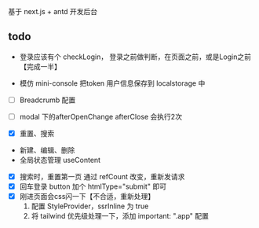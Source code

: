 基于 next.js + antd 开发后台


## todo

- 登录应该有个 checkLogin，  登录之前做判断，在页面之前，或是Login之前【完成一半】


- 模仿 mini-console 把token 用户信息保存到 localstorage 中
- [ ] Breadcrumb 配置

- [ ] modal 下的afterOpenChange  afterClose 会执行2次
- [x] 重置、搜索
- 新建、编辑、删除
- 全局状态管理 useContent

- [x] 搜索时，重置第一页
  通过 refCount 改变，重新发请求
- [x] 回车登录
  button 加个  htmlType="submit" 即可
- [x] 刚进页面会css闪一下【不合适，重新处理】
  1. 配置 StyleProvider，ssrInline 为 true
  1. 将 tailwind 优先级处理一下，添加  important: ".app" 配置